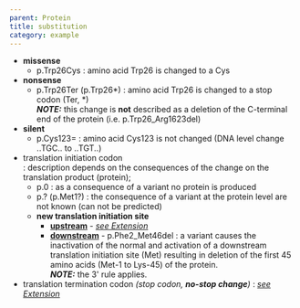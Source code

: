 ```yaml
---
parent: Protein
title: substitution
category: example
---
```


*	**missense**
	* 	p.Trp26Cys
		:  amino acid Trp26 is changed to a Cys
*   **nonsense**
	*	p.Trp26Ter (p.Trp26\*)
    	: amino acid Trp26 is changed to a stop codon (Ter, \*)<br>
        _**NOTE:**_ this change is **not** described as a deletion of the C-terminal end of the protein (i.e. p.Trp26\_Arg1623del)
*	**silent**
	* 	p.Cys123=
		:  amino acid Cys123 is not changed (DNA level change ..TGC.. to ..TGT..)
* 	translation initiation codon  
	: description depends on the consequences of the change on the translation product (protein);
    *	p.0
		: as a consequence of a variant no protein is produced
    *   p.? (p.Met1?)
    	: the consequence of a variant at the protein level are not known (can not be predicted)
    *	**new translation initiation site**
        *   **<u>upstream</u>**  -  [_see Extension_](/recommendations/protein/variant/extension)
        *   **<u>downstream</u>**  -  p.Phe2\_Met46del 
			: a variant causes the inactivation of the normal and activation of a downstream translation initiation site (Met) resulting in deletion of the first 45 amino acids (Met-1 to Lys-45) of the protein.<br>
        	_**NOTE:**_ the 3' rule applies.
*	translation termination codon _(stop codon, **no-stop change**)_
	: [_see Extension_](/recommendations/protein/variant/extension)
